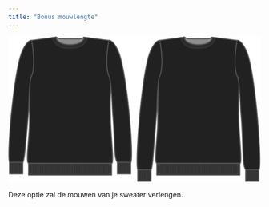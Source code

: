 ```yaml
---
title: "Bonus mouwlengte"
---
```


![Bonus mouwlengte](sleevelengthbonus.svg)

Deze optie zal de mouwen van je sweater verlengen.




